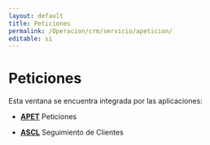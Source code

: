 ```yaml
---
layout: default
title: Peticiones
permalink: /Operacion/crm/servicio/apeticion/
editable: si
---
```


# Peticiones  

Esta ventana se encuentra integrada por las aplicaciones:  

- [**APET**](http://docs.oasiscom.com/Operacion/crm/servicio/apeticion/apet)	Peticiones 

- [**ASCL**](http://docs.oasiscom.com/Operacion/crm/servicio/apeticion/ascl)	Seguimiento de Clientes 
